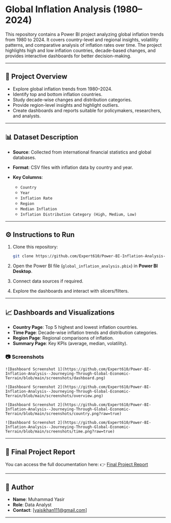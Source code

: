 # Global Inflation Analysis (1980–2024)

This repository contains a Power BI project analyzing global inflation trends from 1980 to 2024. It covers country-level and regional insights, volatility patterns, and comparative analysis of inflation rates over time. The project highlights high and low inflation countries, decade-based changes, and provides interactive dashboards for better decision-making.

---

## 📌 Project Overview

* Explore global inflation trends from 1980–2024.
* Identify top and bottom inflation countries.
* Study decade-wise changes and distribution categories.
* Provide region-level insights and highlight outliers.
* Create dashboards and reports suitable for policymakers, researchers, and analysts.

---

## 📊 Dataset Description

* **Source**: Collected from international financial statistics and global databases.
* **Format**: CSV files with inflation data by country and year.
* **Key Columns**:

  * `Country`
  * `Year`
  * `Inflation Rate`
  * `Region`
  * `Median Inflation`
  * `Inflation Distribution Category (High, Medium, Low)`

---

## ⚙️ Instructions to Run

1. Clone this repository:

   ```bash
   git clone https://github.com/Expert610/Power-BI-Inflation-Analysis-Journeying-Through-Global-Economic-Terrain.git
   ```
2. Open the Power BI file (`global_inflation_analysis.pbix`) in **Power BI Desktop**.
3. Connect data sources if required.
4. Explore the dashboards and interact with slicers/filters.

---

## 📈 Dashboards and Visualizations

* **Country Page**: Top 5 highest and lowest inflation countries.
* **Time Page**: Decade-wise inflation trends and distribution categories.
* **Region Page**: Regional comparisons of inflation.
* **Summary Page**: Key KPIs (average, median, volatility).

### 📷 Screenshots


`![Dashboard Screenshot 1](https://github.com/Expert610/Power-BI-Inflation-Analysis--Journeying-Through-Global-Economic-Terrain/blob/main/screenshots/dashboard.png)`

`![Dashboard Screenshot 2](https://github.com/Expert610/Power-BI-Inflation-Analysis--Journeying-Through-Global-Economic-Terrain/blob/main/screenshots/overview.png)`

`![Dashboard Screenshot 2](https://github.com/Expert610/Power-BI-Inflation-Analysis--Journeying-Through-Global-Economic-Terrain/blob/main/screenshots/country.png?raw=true)`

`![Dashboard Screenshot 2](https://github.com/Expert610/Power-BI-Inflation-Analysis--Journeying-Through-Global-Economic-Terrain/blob/main/screenshots/time.png?raw=true)`

---

## 📑 Final Project Report

You can access the full documentation here:
👉 [Final Project Report ](link-to-your-report.docx)

---

## 👤 Author

* **Name**: Muhammad Yasir
* **Role**: Data Analyst 
* **Contact**: [[yaisikhan111@gmail.com](mailto:yaisikhan111@gmail.com)]


---



